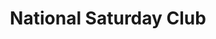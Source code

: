 ---
layout: page
title: National Saturday Club
description: Writing and Art Tutor (2022)
permalink: teaching
category: secondary
img: assets/img/national-saturday-club.jpg
---